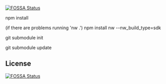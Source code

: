 [![FOSSA Status](https://app.fossa.io/api/projects/git%2Bgithub.com%2Fxharris%2Fblankejs.svg?type=shield)](https://app.fossa.io/projects/git%2Bgithub.com%2Fxharris%2Fblankejs?ref=badge_shield)

npm install

(if there are problems running 'nw .') npm install nw --nw_build_type=sdk


git submodule init

git submodule update


## License
[![FOSSA Status](https://app.fossa.io/api/projects/git%2Bgithub.com%2Fxharris%2Fblankejs.svg?type=large)](https://app.fossa.io/projects/git%2Bgithub.com%2Fxharris%2Fblankejs?ref=badge_large)